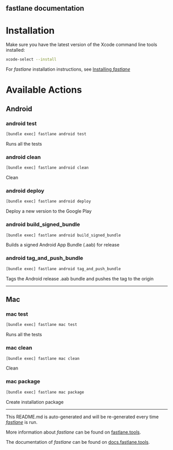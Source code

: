 fastlane documentation
----

# Installation

Make sure you have the latest version of the Xcode command line tools installed:

```sh
xcode-select --install
```

For _fastlane_ installation instructions, see [Installing _fastlane_](https://docs.fastlane.tools/#installing-fastlane)

# Available Actions

## Android

### android test

```sh
[bundle exec] fastlane android test
```

Runs all the tests

### android clean

```sh
[bundle exec] fastlane android clean
```

Clean

### android deploy

```sh
[bundle exec] fastlane android deploy
```

Deploy a new version to the Google Play

### android build_signed_bundle

```sh
[bundle exec] fastlane android build_signed_bundle
```

Builds a signed Android App Bundle (.aab) for release

### android tag_and_push_bundle

```sh
[bundle exec] fastlane android tag_and_push_bundle
```

Tags the Android release .aab bundle and pushes the tag to the origin

----


## Mac

### mac test

```sh
[bundle exec] fastlane mac test
```

Runs all the tests

### mac clean

```sh
[bundle exec] fastlane mac clean
```

Clean

### mac package

```sh
[bundle exec] fastlane mac package
```

Create installation package

----

This README.md is auto-generated and will be re-generated every time [_fastlane_](https://fastlane.tools) is run.

More information about _fastlane_ can be found on [fastlane.tools](https://fastlane.tools).

The documentation of _fastlane_ can be found on [docs.fastlane.tools](https://docs.fastlane.tools).
